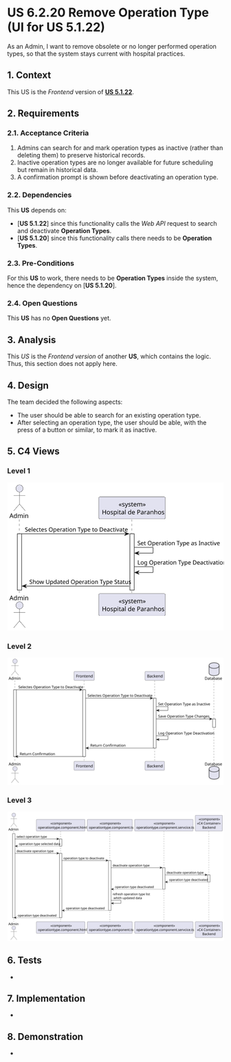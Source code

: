 # US 6.2.20 Remove Operation Type (UI for US 5.1.22)

As an Admin, I want to remove obsolete or no longer performed operation types, so that the system stays current with hospital practices.

## 1. Context

This US is the *Frontend* version of [**US 5.1.22**](../../sprint-a/us22/readme.md).

## 2. Requirements

### 2.1. Acceptance Criteria

1. Admins can search for and mark operation types as inactive (rather than deleting them) to preserve historical records.
2. Inactive operation types are no longer available for future scheduling but remain in historical data.
3. A confirmation prompt is shown before deactivating an operation type.

### 2.2. Dependencies

This **US** depends on:
* [**US 5.1.22**] since this functionality calls the *Web API* request to search and deactivate **Operation Types**.
* [**US 5.1.20**] since this functionality calls there needs to be  **Operation Types**.

### 2.3. Pre-Conditions

For this **US** to work, there needs to be **Operation Types** inside the system, hence the dependency on [**US 5.1.20**].

### 2.4. Open Questions

This **US** has no **Open Questions** yet.

## 3. Analysis

This *US* is the *Frontend version* of another **US**, which contains the logic. Thus, this section does not apply here.

## 4. Design

The team decided the following aspects:

* The user should be able to search for an existing operation type.
* After selecting an operation type, the user should be able, with the press of a button or similar, to mark it as inactive.

## 5. C4 Views

### Level 1

![alt text](views/6-2-20level1.svg)

### Level 2

![alt text](views/6-2-20level2.svg)

### Level 3

![alt text](views/6-2-20level3.svg)

## 6. Tests

-

## 7. Implementation

-

## 8. Demonstration

-

